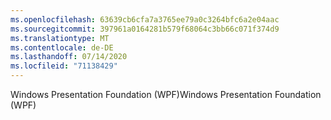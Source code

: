 ```yaml
---
ms.openlocfilehash: 63639cb6cfa7a3765ee79a0c3264bfc6a2e04aac
ms.sourcegitcommit: 397961a0164281b579f68064c3bb66c071f374d9
ms.translationtype: MT
ms.contentlocale: de-DE
ms.lasthandoff: 07/14/2020
ms.locfileid: "71138429"
---
```

<span data-ttu-id="cd05c-101">Windows Presentation Foundation (WPF)</span><span class="sxs-lookup"><span data-stu-id="cd05c-101">Windows Presentation Foundation (WPF)</span></span>